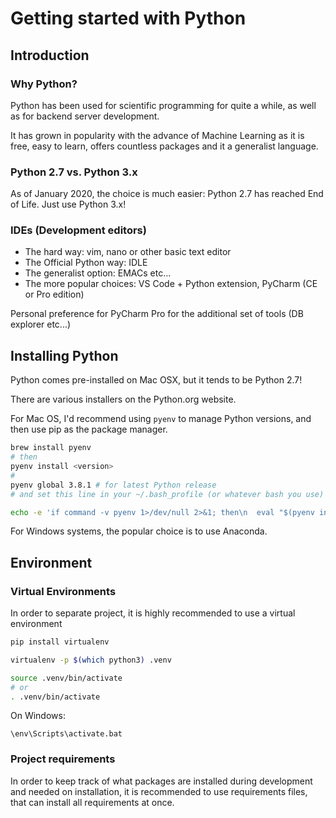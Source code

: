 # Getting started with Python

## Introduction

### Why Python?

Python has been used for scientific programming for quite a while, as well as for backend server development.

It has grown in popularity with the advance of Machine Learning as it is free, easy to learn, offers countless packages and it a generalist language.

### Python 2.7 vs. Python 3.x

As of January 2020, the choice is much easier:
Python 2.7 has reached End of Life. Just use Python 3.x!

### IDEs (Development editors)

- The hard way: vim, nano or other basic text editor
- The Official Python way: IDLE
- The generalist option: EMACs etc...
- The more popular choices: VS Code + Python extension, PyCharm (CE or Pro edition)

Personal preference for PyCharm Pro for the additional set of tools (DB explorer etc...)

## Installing Python

Python comes pre-installed on Mac OSX, but it tends to be Python 2.7!

There are various installers on the Python.org website.

For Mac OS, I'd recommend using `pyenv` to manage Python versions, and then use pip as the package manager.
```bash
brew install pyenv
# then
pyenv install <version>
#
pyenv global 3.8.1 # for latest Python release
# and set this line in your ~/.bash_profile (or whatever bash you use)

echo -e 'if command -v pyenv 1>/dev/null 2>&1; then\n  eval "$(pyenv init -)"\nfi' >> ~/.bash_profile

```

For Windows systems, the popular choice is to use Anaconda.


## Environment

### Virtual Environments

In order to separate project, it is highly recommended to use a virtual environment

```bash
pip install virtualenv

virtualenv -p $(which python3) .venv

source .venv/bin/activate
# or
. .venv/bin/activate
```

On Windows:

```
\env\Scripts\activate.bat
```

### Project requirements

In order to keep track of what packages are installed during development and needed on installation, it is
recommended to use requirements files, that can install all requirements at once.

